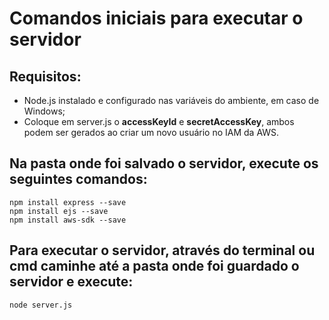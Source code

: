 # Comandos iniciais para executar o servidor

## Requisitos:
+ Node.js instalado e configurado nas variáveis do ambiente, em caso de Windows;
+ Coloque em server.js o <b>accessKeyId</b> e <b>secretAccessKey</b>, ambos podem ser gerados ao criar um novo usuário no IAM da AWS.

## Na pasta onde foi salvado o servidor, execute os seguintes comandos:
```
npm install express --save
npm install ejs --save
npm install aws-sdk --save
```
## Para executar o servidor, através do terminal ou cmd caminhe até a pasta onde foi guardado o servidor e execute:
```
node server.js
```
